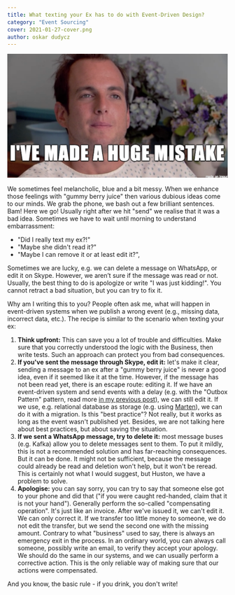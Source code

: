 ```yaml
---
title: What texting your Ex has to do with Event-Driven Design?
category: "Event Sourcing"
cover: 2021-01-27-cover.png
author: oskar dudycz
---
```


![cover](2021-01-27-cover.png)

We sometimes feel melancholic, blue and a bit messy. When we enhance those feelings with "gummy berry juice" then various dubious ideas come to our minds. We grab the phone, we bash out a few brilliant sentences. Bam! Here we go! Usually right after we hit "send" we realise that it was a bad idea. Sometimes we have to wait until morning to understand embarrassment:
- "Did I really text my ex?!"
- "Maybe she didn't read it?"
- "Maybe I can remove it or at least edit it?", 

Sometimes we are lucky, e.g. we can delete a message on WhatsApp, or edit it on Skype. However, we aren’t sure if the message was read or not. Usually, the best thing to do is apologize or write "I was just kidding!". You cannot retract a bad situation, but you can try to fix it. 

Why am I writing this to you? People often ask me, what will happen in event-driven systems when we publish a wrong event (e.g., missing data, incorrect data, etc.). The recipe is similar to the scenario when texting your ex: 
1. **Think upfront:** This can save you a lot of trouble and difficulties. Make sure that you correctly understood the logic with the Business, then write tests. Such an approach can protect you from bad consequences.
2. **If you've sent the message through Skype, edit it:** let's make it clear, sending a message to an ex after a "gummy berry juice" is never a good idea, even if it seemed like it at the time. However, if the message has not been read yet, there is an escape route: editing it. If we have an event-driven system and send events with a delay (e.g. with the "Outbox Pattern" pattern, read more [in my previous post](https://event-driven.io/pl/outbox_inbox_patterns_and_delivery_guarantees_explained/)), we can still edit it. If we use, e.g. relational database as storage (e.g. using [Marten](https://martendb.io/)), we can do it with a migration. Is this "best practice"? Not really, but it works as long as the event wasn't published yet. Besides, we are not talking here about best practices, but about saving the situation. 
3. **If we sent a WhatsApp message, try to delete it:** most message buses (e.g. Kafka) allow you to delete messages sent to them. To put it mildly, this is not a recommended solution and has far-reaching consequences. But it can be done. It might not be sufficient, because the message could already be read and deletion won't help, but it won't be reread. This is certainly not what I would suggest, but Huston, we have a problem to solve. 
4. **Apologise:** you can say sorry, you can try to say that someone else got to your phone and did that ("if you were caught red-handed, claim that it is not your hand"). Generally perform the so-called "compensating operation". It's just like an invoice. After we've issued it, we can't edit it. We can only correct it. If we transfer too little money to someone, we do not edit the transfer, but we send the second one with the missing amount. Contrary to what "business" used to say, there is always an emergency exit in the process. In an ordinary world, you can always call someone, possibly write an email, to verify they accept your apology. We should do the same in our systems, and we can usually perform a corrective action. This is the only reliable way of making sure that our actions were compensated.

And you know, the basic rule - if you drink, you don't write!
